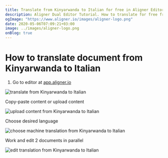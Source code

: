 ```yaml
---
title: Translate from Kinyarwanda to Italian for free in Aligner Editor
description: Aligner Dual Editor Tutorial. How to translate for free from Kinyarwanda to Italian. Aligner is multilingual document management platform. 
ogImage: "https://www.aligner.io/images/aligner-logo.png"
date: 2020-05-06T07:09:21+03:00
image: ../images/aligner-logo.png
onBlog: true
---
```


# How to translate document from Kinyarwanda to Italian

1. Go to editor at [app.aligner.io](https://app.aligner.io "Aligner App web page")

![translate from Kinyarwanda to Italian](../aligner-blank-editor.png "translate from Kinyarwanda to Italian")

Copy-paste content or upload content

![upload content from Kinyarwanda to Italian](../aligner-uploaded-document.png "upload content from Kinyarwanda to Italian")

Choose desired language

![choose machine translation from Kinyarwanda to Italian](../aligner-language-dropdown.png "choose machine translation from Kinyarwanda to Italian")

Work and edit 2 documents in parallel

![edit translation from Kinyarwanda to Italian](../aligner-double-sitded-editor.png "edit translation from Kinyarwanda to Italian")

